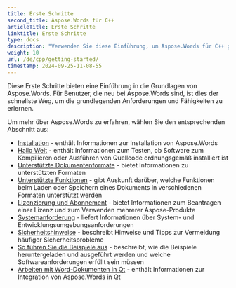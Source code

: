 ```yaml
---
title: Erste Schritte
second_title: Aspose.Words für C++
articleTitle: Erste Schritte
linktitle: Erste Schritte
type: docs
description: "Verwenden Sie diese Einführung, um Aspose.Words für C++ grundlagen, um den Wert von Aspose.Words für Ihr Unternehmen zu erkennen."
weight: 10
url: /de/cpp/getting-started/
timestamp: 2024-09-25-11-08-55
---
```


Diese Erste Schritte bieten eine Einführung in die Grundlagen von Aspose.Words. Für Benutzer, die neu bei Aspose.Words sind, ist dies der schnellste Weg, um die grundlegenden Anforderungen und Fähigkeiten zu erlernen.

Um mehr über Aspose.Words zu erfahren, wählen Sie den entsprechenden Abschnitt aus:

- [Installation](/words/cpp/installation/) - enthält Informationen zur Installation von Aspose.Words
- [Hallo Welt](/words/cpp/hello-world/) - enthält Informationen zum Testen, ob Software zum Kompilieren oder Ausführen von Quellcode ordnungsgemäß installiert ist
- [Unterstützte Dokumentenformate](/words/cpp/supported-document-formats/) - bietet Informationen zu unterstützten Formaten
- [Unterstützte Funktionen](/words/cpp/features/) - gibt Auskunft darüber, welche Funktionen beim Laden oder Speichern eines Dokuments in verschiedenen Formaten unterstützt werden
- [Lizenzierung und Abonnement](/words/cpp/licensing/) - bietet Informationen zum Beantragen einer Lizenz und zum Verwenden mehrerer Aspose-Produkte
- [Systemanforderung](/words/cpp/system-requirements/) - liefert Informationen über System- und Entwicklungsumgebungsanforderungen
- [Sicherheitshinweise](/words/cpp/security/) - beschreibt Hinweise und Tipps zur Vermeidung häufiger Sicherheitsprobleme
- [So führen Sie die Beispiele aus](/words/cpp/how-to-run-the-examples/) - beschreibt, wie die Beispiele heruntergeladen und ausgeführt werden und welche Softwareanforderungen erfüllt sein müssen
- [Arbeiten mit Word-Dokumenten in Qt](/words/cpp/work-with-word-documents-in-qt/) - enthält Informationen zur Integration von Aspose.Words in Qt
